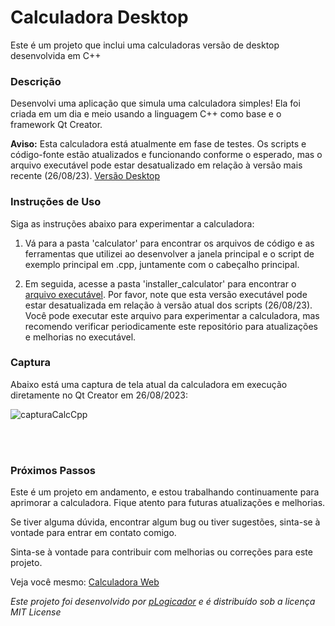 # Calculadora Desktop 

Este é um projeto que inclui uma calculadoras versão de desktop desenvolvida em C++ 

### Descrição

Desenvolvi uma aplicação que simula uma calculadora simples! Ela foi criada em um dia e meio usando a linguagem C++ como base e o framework Qt Creator.

**Aviso:** Esta calculadora está atualmente em fase de testes. Os scripts e código-fonte estão atualizados e funcionando conforme o esperado, mas o arquivo executável pode estar desatualizado em relação à versão mais recente (26/08/23). [Versão Desktop](https://github.com/pLogicador/Calculadora/tree/main/calculator)

### Instruções de Uso

Siga as instruções abaixo para experimentar a calculadora:

1. Vá para a pasta 'calculator' para encontrar os arquivos de código e as ferramentas que utilizei ao desenvolver a janela principal e o script de exemplo principal em .cpp, juntamente com o cabeçalho principal.

2. Em seguida, acesse a pasta 'installer_calculator' para encontrar o [arquivo executável](https://github.com/pLogicador/Calculadora/tree/main/instalador_calculator). Por favor, note que esta versão executável pode estar desatualizada em relação à versão atual dos scripts (26/08/23). Você pode executar este arquivo para experimentar a calculadora, mas recomendo verificar periodicamente este repositório para atualizações e melhorias no executável.

### Captura 

Abaixo está uma captura de tela atual da calculadora em execução diretamente no Qt Creator em 26/08/2023:


![capturaCalcCpp](https://github.com/pLogicador/Calculadora/assets/113561981/d3cadd52-ee15-45ee-b62b-59da5a52fce1) 


<br><br>
### Próximos Passos

Este é um projeto em andamento, e estou trabalhando continuamente para aprimorar a calculadora. Fique atento para futuras atualizações e melhorias.

Se tiver alguma dúvida, encontrar algum bug ou tiver sugestões, sinta-se à vontade para entrar em contato comigo.

Sinta-se à vontade para contribuir com melhorias ou correções para este projeto.

Veja você mesmo: [Calculadora Web](https://plogicador.github.io/Calculadora/)

*Este projeto foi desenvolvido por [pLogicador](https://github.com/pLogicador) e é distribuído sob a licença MIT License*
